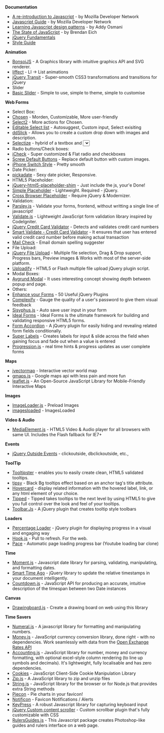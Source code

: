 **Documentation**

* [A re-introduction to Javascript](https://developer.mozilla.org/en-US/docs/JavaScript/A_re-introduction_to_JavaScript?redirectlocale=en-US&redirectslug=A_re-introduction_to_JavaScript) - by Mozilla Developer Network
* [Javascript Guide](https://developer.mozilla.org/en-US/docs/JavaScript/Guide) - by Mozilla Developer Network
* [Learning Javascript design patterns](http://addyosmani.com/resources/essentialjsdesignpatterns/book/) - by Addy Osmani 
* [The State of JavaScript](http://brendaneich.github.com/Strange-Loop-2012/#/) - by Brendan Eich
* [jQuery Fundamentals](http://jqfundamentals.com/)
* [Style Guide](https://github.com/airbnb/javascript)


**Animation**

* [BonsoiJS](http://bonsaijs.org/) - A Graphics library with intuitive graphics API and SVG renderer.
* [liffect](http://ademilter.com/lab/liffect/) - LI -> List animations
* [jQuery Transit](http://ricostacruz.com/jquery.transit/) - Super-smooth CSS3 transformations and transitions for jQuery
* Slider
 * [Basic Slider](http://basic-slider.com/) - Simple to use, simple to theme, simple to customise

**Web Forms**

* Select Box:
 * [Chosen](http://harvesthq.github.com/chosen/) - Morden, Customizable, More user-friendly
 * [Select2](http://ivaynberg.github.com/select2/) - More actions for Chosen.
 * [Editable Select list](http://coffeescripter.com/code/editable-select/) - Autosuggest, Custom input, Select 
 exisiting
 * [ddSlick](http://designwithpc.com/Plugins/ddSlick) - Allows you to create a custom drop down with images and description.
 * [Selectize](http://brianreavis.github.io/selectize.js/) - hybrid of a textbox and <select> box. It's jQuery-based and it's useful for tagging, contact lists, country selectors, etc.,
* Radio buttons/Check boxes:
 * [iCheck](http://damirfoy.com/iCheck/) - Super customized & Flat radio and checkboxes 
 * [Screw Default Buttons](http://www.screwdefaultbuttons.com/) - Replace default button with custom images.
 * [iPhone Switch Style](http://awardwinningfjords.com/2009/06/16/iphone-style-checkboxes.html) - Pretty smooth
* Date Picker:
 * [pickadate](http://amsul.github.com/pickadate.js/) - Sexy date picker, Responsive.
* HTML5 Placeholder:
 * [jQuery-html5-placeholder-shim](https://github.com/jcampbell1/jquery-html5-placeholder-shim) - Just include the js, your'e Done!
 * [Simple Placeholder](https://github.com/marcgg/Simple-Placeholder) - Lightweight. Required - jQuery.
 * [Cross Browser Placeholder](http://webdesignerwall.com/tutorials/cross-browser-html5-placeholder-text) - Require jQuery & Modernizer.
* Validation:
 * [Parsley.js](http://parsleyjs.org/) - Validate your forms, frontend, without writting a single line of javascript!
 * [Validate.js](http://rickharrison.github.com/validate.js/) - Lightweight JavaScript form validation library inspired by CodeIgniter.
 * [jQuery Credit Card Validator](http://paweldecowski.github.com/jQuery-CreditCardValidator/) - Detects and validates credit card numbers
 * [Smart Validate - Credit Card Validator](http://www.egrappler.com/jquery-credit-card-validation-plugin-smart-validate/) - It ensures that user has entered valid credit card number before making actual transaction
 * [Mail Check](https://github.com/Kicksend/mailcheck) - Email domain spelling suggester
* File Upload:
 * [jQuery File Upload](http://blueimp.github.com/jQuery-File-Upload/) - Multiple file selection, Drag & Drop support, Progress bars, Preview images & Works with most of the server-side platform.
 * [Uploadify](http://www.uploadify.com/) - HTML5 or Flash multiple file upload jQuery plugin script.
* Modal Boxes:
 * [Avgrund Modal](http://labs.voronianski.com/jquery.avgrund.js/) - It uses interesting concept showing depth between popup and page.
* Others:
 * [Enhance your Forms](http://www.noupe.com/jquery/50-useful-jquery-plugins-to-enhance-your-forms.html) - 50 Useful jQuery Plugins
 * [Complexify](https://github.com/danpalmer/jquery.complexify.js) - Gauge the quality of a user's password to give them visual feedback
 * [Sisyphus.js](http://coding.smashingmagazine.com/2011/12/05/sisyphus-js-client-side-drafts-and-more/) - Auto save user input in your form
 * [Ideal Forms](http://elclanrs.github.com/jq-idealforms/) - Ideal Forms is the ultimate framework for building and validating responsive HTML5 forms.
 * [Form Accordion](https://github.com/OliverJAsh/FormAccordion) - A jQuery plugin for easily hiding and revealing related form fields conditionally.
 * [Super Labels](https://github.com/remybach/jQuery.superLabels) - Creates labels for input & slide across the field when gaining focus and fade out when a value is entered
 * [Progression.js](http://git.aaronlumsden.com/progression/#demo) -  real time hints & progress updates as user complete forms


**Maps**

* [jvectormap](http://jvectormap.com/) - Interactive vector world map
* [gmaps.js](http://hpneo.github.com/gmaps/) - Google maps api with less pain and more fun
* [leaflet.js](http://leafletjs.com/) - An Open-Source JavaScript Library for Mobile-Friendly Interactive Maps


**Images**

* [ImageLoader.js](http://nick-jonas.github.com/imageloader/) - Preload Images
* [imagesloaded](https://github.com/desandro/imagesloaded) - ImagesLoaded


**Video & Audio**

* [MediaElement.js](http://mediaelementjs.com/) - HTML5 Video & Audio player for all browsers with same UI. Includes the Flash fallback for IE7+ 

**Events**

* [jQuery Outside Events](http://benalman.com/projects/jquery-outside-events-plugin/) - clickoutside, dbclickoutside, etc.,

**ToolTip**

* [Tooltipster](http://calebjacob.com/tooltipster/) - enables you to easily create clean, HTML5 validated tooltips.
* [tipsy](http://onehackoranother.com/projects/jquery/tipsy/) - Black Bg tooltips effect based on an anchor tag's title attribute.
* [Hovercard](http://designwithpc.com/Plugins/Hovercard) - display related information with the hovered label, link, or any html element of your choice.
* [Tipped](http://projects.nickstakenburg.com/tipped) - Tipped takes tooltips to the next level by using HTML5 to give you full control over the look and feel of your tooltips.
* [Toolbar.Js](http://paulkinzett.github.com/toolbar/) - A jQuery plugin that creates tooltip style toolbars
 
**Loaders**

* [Percentage Loader](http://widgets.better2web.com/loader/) - jQuery plugin for displaying progress in a visual and engaging way
* [Hook.js](http://usehook.com/) - Pull to refresh. For the web.
* [Pace](http://github.hubspot.com/pace/docs/welcome/) - Automatic page loading progress bar (Youtube loading bar clone)

**Time**

* [Moment.js](http://momentjs.com/) - Javascript date library for parsing, validating, manipulating, and formatting dates.
* [Smart Time Ago](http://pragmaticly.github.com/smart-time-ago/) - jQuery library to update the relative timestamps in your document intelligently.
* [Countdown.js](http://countdownjs.org/) - JavaScript API for producing an accurate, intuitive description of the timespan between two Date instances
 
**Canvas**

* [Drawingboard.js](http://leimi.github.io/drawingboard.js/) - Create a drawing board on web using this library


**Time Savers**

* [Numeral.js](http://numeraljs.com/) - A javascript library for formatting and manipulating numbers.
* [Money.js](http://josscrowcroft.github.com/money.js/) - JavaScript currency conversion library, done right - with no dependencies. Work seamlessly with data from the [Open Exchange Rates API](http://openexchangerates.org/)
* [Accounting.js](http://josscrowcroft.github.com/accounting.js/) - JavaScript library for number, money and currency formatting, with optional excel-style column rendering (to line up symbols and decimals). It's lightweight, fully localisable and has zero dependencies.
* [Cookies](https://github.com/ScottHamper/Cookies) - JavaScript Client-Side Cookie Manipulation Library
* [Zip.js](http://gildas-lormeau.github.com/zip.js/) - A JavaScript library to zip and unzip files
* [String.js](http://stringjs.com/) - JavaScript library for the browser or for Node.js that provides extra String methods
* [Piecon](http://lipka.github.com/piecon/) - Pie charts in your favicon!
* [Notificon](https://github.com/makeable/Notificon) - Favicon Notifications / Alerts
* [KeyPress](http://dmauro.github.io/Keypress/) - A robust Javascript library for capturing keyboard input
* [jQuery Custom content scroller](http://manos.malihu.gr/jquery-custom-content-scroller/) - Custom scrollbar plugin that's fully customizable with CSS
* [RulersGuides.js](http://mark-rolich.github.io/RulersGuides.js/) - This Javascript package creates Photoshop-like guides and rulers interface on a web page.
